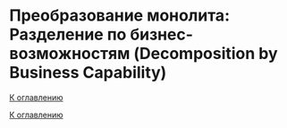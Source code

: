 # Преобразование монолита: Разделение по бизнес-возможностям (Decomposition by Business Capability)

<!--

-->

[К оглавлению](../README.md)



[К оглавлению](../README.md)
